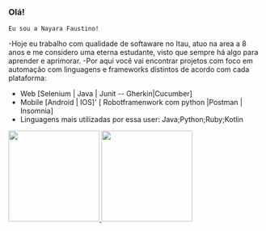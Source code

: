 ### Olá! 
    Eu sou a Nayara Faustino!

-Hoje eu trabalho com qualidade de softaware  no Itau, atuo na area a 8 anos e me considero uma eterna estudante, visto que sempre há algo para aprender e aprimorar.
-Por aqui você vai encontrar projetos com foco em automação com linguagens e frameworks distintos de acordo com cada plataforma:
- Web     [Selenium | Java | Junit  -- Gherkin|Cucumber]
- Mobile  [Android | IOS]'
          [ Robotframenwork com python |Postman | Insomnia]
- Linguagens mais utilizadas por essa user: Java;Python;Ruby;Kotlin
  
 <div>
 <a href="https://github.com/nayaradof/nayaradof/edit/main/README.md">
 <img height="180em" src="https://github-readme-stats.vercel.app/api?username=nayaradof&show_icons=true&theme=dark&include_all_commits=true&count_private=true"/>
 <img height="180em" src="https://github-readme-stats.vercel.app/api/top-langs/?username=nayaradof&layout=compact&langs_count=16&theme=dark"/>
 </div>

          

          
 
  
